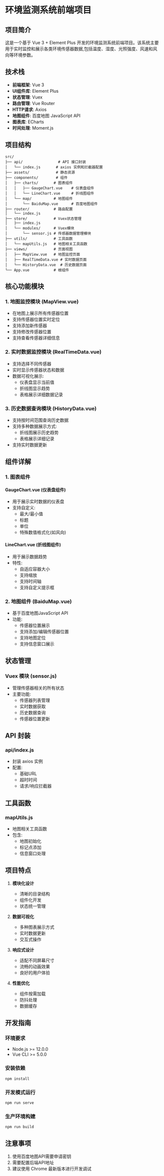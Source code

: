 # 环境监测系统前端项目

## 项目简介

这是一个基于 Vue 3 + Element Plus 开发的环境监测系统前端项目。该系统主要用于实时监控和展示各类环境传感器数据,包括温度、湿度、光照强度、风速和风向等环境参数。

## 技术栈

- **前端框架**: Vue 3
- **UI组件库**: Element Plus
- **状态管理**: Vuex
- **路由管理**: Vue Router
- **HTTP请求**: Axios
- **地图组件**: 百度地图 JavaScript API
- **图表库**: ECharts
- **时间处理**: Moment.js

## 项目结构

```
src/
├── api/                # API 接口封装
│   └── index.js       # axios 实例和拦截器配置
├── assets/            # 静态资源
├── components/        # 组件
│   ├── charts/       # 图表组件
│   │   ├── GaugeChart.vue    # 仪表盘组件
│   │   └── LineChart.vue     # 折线图组件
│   └── map/          # 地图组件
│       └── BaiduMap.vue      # 百度地图组件
├── router/           # 路由配置
│   └── index.js     
├── store/            # Vuex状态管理
│   ├── index.js     
│   └── modules/      # Vuex模块
│       └── sensor.js # 传感器数据管理模块
├── utils/            # 工具函数
│   └── mapUtils.js   # 地图相关工具函数
├── views/            # 页面视图
│   ├── MapView.vue   # 地图监控页面
│   ├── RealTimeData.vue # 实时数据页面
│   └── HistoryData.vue  # 历史数据页面
└── App.vue           # 根组件
```

## 核心功能模块

### 1. 地图监控模块 (MapView.vue)
- 在地图上展示所有传感器位置
- 支持传感器位置实时定位
- 支持添加新传感器
- 支持修改传感器位置
- 支持查看传感器详细信息

### 2. 实时数据监控模块 (RealTimeData.vue)
- 支持选择不同传感器
- 实时显示传感器状态和数据
- 数据可视化展示:
  - 仪表盘显示当前值
  - 折线图显示趋势
  - 表格展示详细数据记录

### 3. 历史数据查询模块 (HistoryData.vue)
- 支持按时间范围查询历史数据
- 支持多种数据展示方式:
  - 折线图展示历史趋势
  - 表格展示详细记录
- 支持实时数据更新

## 组件详解

### 1. 图表组件

#### GaugeChart.vue (仪表盘组件)
- 用于展示实时数据的仪表盘
- 支持自定义:
  - 最大/最小值
  - 标题
  - 单位
  - 特殊数值格式化(如风向)

#### LineChart.vue (折线图组件)
- 用于展示数据趋势
- 特性:
  - 自适应容器大小
  - 支持缩放
  - 支持时间轴
  - 支持自定义提示框

### 2. 地图组件 (BaiduMap.vue)
- 基于百度地图JavaScript API
- 功能:
  - 传感器位置展示
  - 支持添加/编辑传感器位置
  - 支持地图定位
  - 支持信息窗口展示

## 状态管理

### Vuex 模块 (sensor.js)
- 管理传感器相关的所有状态
- 主要功能:
  - 传感器列表管理
  - 实时数据获取
  - 历史数据查询
  - 传感器位置更新

## API 封装

### api/index.js
- 封装 axios 实例
- 配置:
  - 基础URL
  - 超时时间
  - 请求/响应拦截器

## 工具函数

### mapUtils.js
- 地图相关工具函数
- 包含:
  - 地图初始化
  - 标记点添加
  - 信息窗口处理

## 项目特点

1. **模块化设计**
   - 清晰的目录结构
   - 组件化开发
   - 状态统一管理

2. **数据可视化**
   - 多种图表展示方式
   - 实时数据更新
   - 交互式操作

3. **响应式设计**
   - 适配不同屏幕尺寸
   - 流畅的动画效果
   - 良好的用户体验

4. **性能优化**
   - 组件按需加载
   - 防抖处理
   - 数据缓存

## 开发指南

### 环境要求
- Node.js >= 12.0.0
- Vue CLI >= 5.0.0

### 安装依赖
```bash
npm install
```

### 开发模式运行
```bash
npm run serve
```

### 生产环境构建
```bash
npm run build
```

## 注意事项

1. 使用百度地图API需要申请密钥
2. 需要配置后端API地址
3. 建议使用 Chrome 最新版本进行开发调试
